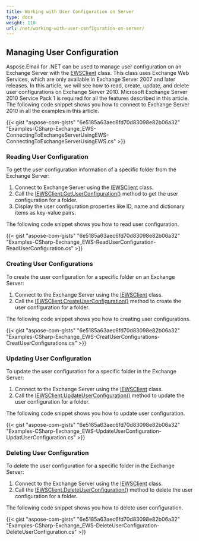 ```yaml
---
title: Working with User Configuration on Server
type: docs
weight: 110
url: /net/working-with-user-configuration-on-server/
---
```



## **Managing User Configuration**
Aspose.Email for .NET can be used to manage user configuration on an Exchange Server with the [EWSClient](https://apireference.aspose.com/net/email/aspose.email.clients.exchange.webservice/ewsclient) class. This class uses Exchange Web Services, which are only available in Exchange Server 2007 and later releases. In this article, we will see how to read, create, update, and delete user configurations on Exchange Server 2010. Microsoft Exchange Server 2010 Service Pack 1 is required for all the features described in this article. The following code snippet shows you how to connect to Exchange Server 2010 in all the examples in this article.



{{< gist "aspose-com-gists" "6e5185a63aec6fd70d83098e82b06a32" "Examples-CSharp-Exchange_EWS-ConnectingToExchangeServerUsingEWS-ConnectingToExchangeServerUsingEWS.cs" >}}
### **Reading User Configuration**
To get the user configuration information of a specific folder from the Exchange Server:

1. Connect to Exchange Server using the [IEWSClient](https://apireference.aspose.com/net/email/aspose.email.clients.exchange.webservice/iewsclient) class.
1. Call the [IEWSClient.GetUserConfiguration()](https://apireference.aspose.com/net/email/aspose.email.clients.exchange.webservice/iewsclient/methods/getuserconfiguration) method to get the user configuration for a folder.
1. Display the user configuration properties like ID, name and dictionary items as key-value pairs.

The following code snippet shows you how to read user configuration.



{{< gist "aspose-com-gists" "6e5185a63aec6fd70d83098e82b06a32" "Examples-CSharp-Exchange_EWS-ReadUserConfiguration-ReadUserConfiguration.cs" >}}
### **Creating User Configurations**
To create the user configuration for a specific folder on an Exchange Server:

1. Connect to the Exchange Server using the [IEWSClient](https://apireference.aspose.com/net/email/aspose.email.clients.exchange.webservice/iewsclient) class.
1. Call the [IEWSClient.CreateUserConfiguration()](https://apireference.aspose.com/net/email/aspose.email.clients.exchange.webservice/iewsclient/methods/createuserconfiguration) method to create the user configuration for a folder.

The following code snippet shows you how to creating user configurations.



{{< gist "aspose-com-gists" "6e5185a63aec6fd70d83098e82b06a32" "Examples-CSharp-Exchange_EWS-CreatUserConfigurations-CreatUserConfigurations.cs" >}}
### **Updating User Configuration**
To update the user configuration for a specific folder in the Exchange Server:

1. Connect to the Exchange Server using the [IEWSClient](https://apireference.aspose.com/net/email/aspose.email.clients.exchange.webservice/iewsclient) class.
1. Call the [IEWSClient.UpdateUserConfiguration()](https://apireference.aspose.com/net/email/aspose.email.clients.exchange.webservice/iewsclient/methods/updateuserconfiguration) method to update the user configuration for a folder.

The following code snippet shows you how to update user configuration.



{{< gist "aspose-com-gists" "6e5185a63aec6fd70d83098e82b06a32" "Examples-CSharp-Exchange_EWS-UpdateUserConfiguration-UpdatUserConfiguration.cs" >}}
### **Deleting User Configuration**
To delete the user configuration for a specific folder in the Exchange Server:

1. Connect to the Exchange Server using the [IEWSClient](https://apireference.aspose.com/net/email/aspose.email.clients.exchange.webservice/iewsclient) class.
1. Call the [IEWSClient.DeleteUserConfiguration()](https://apireference.aspose.com/net/email/aspose.email.clients.exchange.webservice/iewsclient/methods/deleteuserconfiguration) method to delete the user configuration for a folder.

The following code snippet shows you how to delete user configuration.



{{< gist "aspose-com-gists" "6e5185a63aec6fd70d83098e82b06a32" "Examples-CSharp-Exchange_EWS-DeleteUserConfiguration-DeleteUserConfiguration.cs" >}}

